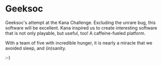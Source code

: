 Geeksoc
=======

Geeksoc's attempt at the Kana Challenge.
Excluding the unrare bug, this software will be
excellent.
Kana inspired us to create interesting
software that is not
only playable, but useful, too! A
caffeine-fueled platform.

With a team of five with
incredible hunger, it is
nearly a miracle that we avoided
sleep, and (in)sanity.

:-)
